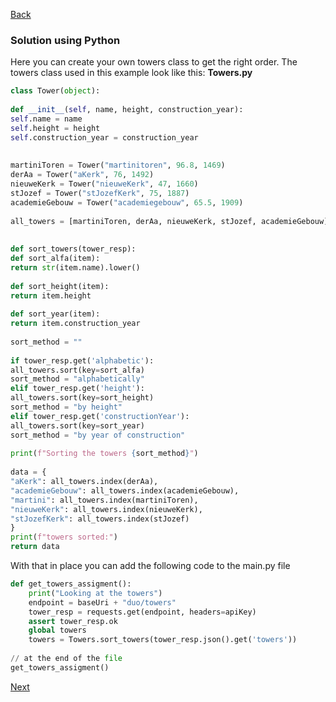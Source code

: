 [Back](../03.%20puzzle2.md)

### Solution using Python
Here you can create your own towers class to get the right order. The towers class used in this example look like this:
**Towers.py**
```python
class Tower(object):  
  
def __init__(self, name, height, construction_year):  
self.name = name  
self.height = height  
self.construction_year = construction_year  
  
  
martiniToren = Tower("martinitoren", 96.8, 1469)  
derAa = Tower("aKerk", 76, 1492)  
nieuweKerk = Tower("nieuweKerk", 47, 1660)  
stJozef = Tower("stJozefKerk", 75, 1887)  
academieGebouw = Tower("academiegebouw", 65.5, 1909)  
  
all_towers = [martiniToren, derAa, nieuweKerk, stJozef, academieGebouw]  
  
  
def sort_towers(tower_resp):  
def sort_alfa(item):  
return str(item.name).lower()  
  
def sort_height(item):  
return item.height  
  
def sort_year(item):  
return item.construction_year  
  
sort_method = ""  
  
if tower_resp.get('alphabetic'):  
all_towers.sort(key=sort_alfa)  
sort_method = "alphabetically"  
elif tower_resp.get('height'):  
all_towers.sort(key=sort_height)  
sort_method = "by height"  
elif tower_resp.get('constructionYear'):  
all_towers.sort(key=sort_year)  
sort_method = "by year of construction"  
  
print(f"Sorting the towers {sort_method}")  
  
data = {  
"aKerk": all_towers.index(derAa),  
"academieGebouw": all_towers.index(academieGebouw),  
"martini": all_towers.index(martiniToren),  
"nieuweKerk": all_towers.index(nieuweKerk),  
"stJozefKerk": all_towers.index(stJozef)  
}  
print(f"towers sorted:")  
return data
```
With that in place you can add the following code to the main.py file
```python
def get_towers_assigment():  
	print("Looking at the towers")  
	endpoint = baseUri + "duo/towers"  
	tower_resp = requests.get(endpoint, headers=apiKey)  
	assert tower_resp.ok  
	global towers  
	towers = Towers.sort_towers(tower_resp.json().get('towers'))
	
// at the end of the file
get_towers_assigment()
```

[Next](../04.%20puzzle3.md)
